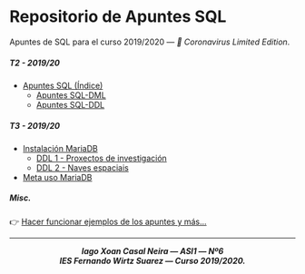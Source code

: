 # Repositorio de Apuntes SQL
Apuntes de SQL para el curso 2019/2020 ― *🦠 Coronavirus Limited Edition*.

##### T2 - 2019/20

- [Apuntes SQL (Índice)](./APUNTES.md#indice)
    - [Apuntes SQL-DML](./APUNTES.md#sql---data-manipulation-language)
    - [Apuntes SQL-DDL](/APUNTES.md#sql---data-definition-language)

##### T3 - 2019/20

- [Instalación MariaDB](./instalacion-mariadb/instalar.md)
    - [DDL 1 - Proxectos de investigación](./mariadb-ejercicio-ddl1/README.md)
    - [DDL 2 - Naves espaciais](./mariadb-ejercicio-ddl2/README.md)
- [Meta uso MariaDB](./mariadb-comandos-estructura/README.md)

##### Misc.

👉 [Hacer funcionar ejemplos de los apuntes y más...](./APUNTES_conf.md)
___

<p align="center"><i><b>Iago Xoan Casal Neira ― ASI1 ― Nº6<br> 
IES Fernando Wirtz Suarez ― Curso 2019/2020.</i></b></p>